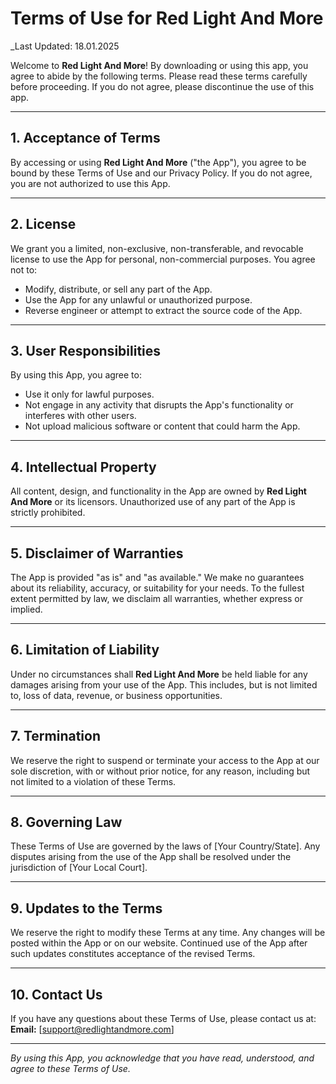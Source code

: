 # Terms of Use for Red Light And More

_Last Updated: 18.01.2025

Welcome to **Red Light And More**! By downloading or using this app, you agree to abide by the following terms. Please read these terms carefully before proceeding. If you do not agree, please discontinue the use of this app.

---

## 1. Acceptance of Terms
By accessing or using **Red Light And More** ("the App"), you agree to be bound by these Terms of Use and our Privacy Policy. If you do not agree, you are not authorized to use this App.

---

## 2. License
We grant you a limited, non-exclusive, non-transferable, and revocable license to use the App for personal, non-commercial purposes. You agree not to:
- Modify, distribute, or sell any part of the App.
- Use the App for any unlawful or unauthorized purpose.
- Reverse engineer or attempt to extract the source code of the App.

---

## 3. User Responsibilities
By using this App, you agree to:
- Use it only for lawful purposes.
- Not engage in any activity that disrupts the App's functionality or interferes with other users.
- Not upload malicious software or content that could harm the App.

---

## 4. Intellectual Property
All content, design, and functionality in the App are owned by **Red Light And More** or its licensors. Unauthorized use of any part of the App is strictly prohibited.

---

## 5. Disclaimer of Warranties
The App is provided "as is" and "as available." We make no guarantees about its reliability, accuracy, or suitability for your needs. To the fullest extent permitted by law, we disclaim all warranties, whether express or implied.

---

## 6. Limitation of Liability
Under no circumstances shall **Red Light And More** be held liable for any damages arising from your use of the App. This includes, but is not limited to, loss of data, revenue, or business opportunities.

---

## 7. Termination
We reserve the right to suspend or terminate your access to the App at our sole discretion, with or without prior notice, for any reason, including but not limited to a violation of these Terms.

---

## 8. Governing Law
These Terms of Use are governed by the laws of [Your Country/State]. Any disputes arising from the use of the App shall be resolved under the jurisdiction of [Your Local Court].

---

## 9. Updates to the Terms
We reserve the right to modify these Terms at any time. Any changes will be posted within the App or on our website. Continued use of the App after such updates constitutes acceptance of the revised Terms.

---

## 10. Contact Us
If you have any questions about these Terms of Use, please contact us at:  
**Email:** [support@redlightandmore.com]  

---

_By using this App, you acknowledge that you have read, understood, and agree to these Terms of Use._
